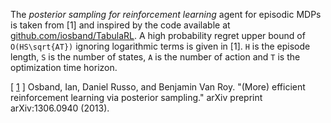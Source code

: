 The *posterior sampling for reinforcement learning* agent for episodic MDPs is taken from [1]
and inspired by the code available at [github.com/iosband/TabulaRL](https://github.com/iosband/TabulaRL).
A high probability regret upper bound of `O(HS\sqrt{AT})` ignoring logarithmic terms is given in [1].
`H` is the episode length, `S` is the number of states, `A` is the number of action and `T` is the optimization time horizon.

[ [1](https://proceedings.neurips.cc/paper/2013/file/6a5889bb0190d0211a991f47bb19a777-Paper.pdf) ] Osband, Ian, Daniel Russo, and Benjamin Van Roy. "(More) efficient reinforcement learning via posterior sampling." arXiv preprint arXiv:1306.0940 (2013).